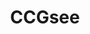 ---
hackday: 03-oxford
links:
  website: http://glimmer.rstudio.com/southandy/nhsAdminAreasGUI4
summary: Online viewer for Clinical Commissioning Group (CCG) boundaries and data.
team:
- Andy South
- Chris Martin
- Rob Aldridge
- Barry Rowlingson
title: CCGsee
---